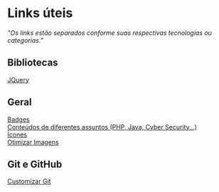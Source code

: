 # Links úteis

*"Os links estão separados conforme suas respectivas tecnologias ou categorias."*

## Bibliotecas
[JQuery](https://releases.jquery.com/)<br>

## Geral
[Badges](https://dev.to/envoy_/150-badges-for-github-pnk)<br>
[Conteúdos de diferentes assuntos (PHP, Java, Cyber Security...)](https://www.w3schools.com/)<br>
[Ícones](https://devicon.dev/)<br>
[Otimizar Imagens](https://tinypng.com/)<br>

## Git e GitHub
[Customizar Git](https://github.com/anuraghazra/github-readme-stats#themes)<br>



